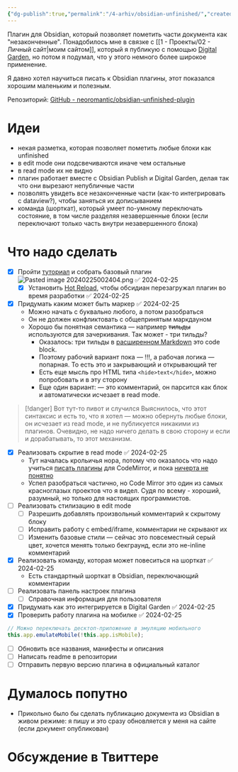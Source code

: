 ```yaml
---
{"dg-publish":true,"permalink":"/4-arhiv/obsidian-unfinished/","created":"2024-02-25T00:06:11.808+07:00","updated":"2024-02-25T04:54:33.688+07:00"}
---
```


Плагин для Obsidian, который позволяет пометить части документа как "незаконченные". 
Понадобилось мне в связке с [[1 - Проекты/02 - Личный сайт\|моим сайтом]], который я публикую с помощью [Digital Garden](https://github.com/oleeskild/obsidian-digital-garden), но потом я подумал, что у этого немного более широкое применение.

Я давно хотел научиться писать к Obsidian плагины, этот показался хорошим маленьким и полезным.

Репозиторий: [GitHub - neoromantic/obsidian-unfinished-plugin](https://github.com/neoromantic/obsidian-unfinished-plugin)

# Идеи
- некая разметка, которая позволяет пометить любые блоки как unfinished
- в edit mode они подсвечиваются иначе чем остальные
- в read mode их не видно 
- плагин работает вместе с Obsidian Publish и Digital Garden, делая так что они вырезают непубличные части
- позволять увидеть все незаконченные части (как-то интегрировать с dataview?), чтобы заняться их дописыванием
- команда (шорткат), который умеет по-умному переключать состояние, в том числе разделяя незавершенные блоки (если переключают только часть внутри незавершенного блока)
# Что надо сделать
- [x] Пройти [туториал](https://docs.obsidian.md/Plugins/Getting+started/Build+a+plugin) и собрать базовый плагин![Pasted image 20240225002404.png](/img/user/files/Pasted%20image%2020240225002404.png) ✅ 2024-02-25
	- [x] Установить [Hot Reload](https://github.com/pjeby/hot-reload), чтобы обсидиан перезагружал плагин во время разработки ✅ 2024-02-25
- [x] Придумать каким может быть маркер ✅ 2024-02-25
	- Можно начать с буквально любого, а потом разобраться
	- Он не должен конфликтовать с общепринятым маркдауном
	- Хорошо бы понятная семантика — например ~~тильды~~ используются для зачеркивания. Так может - три тильды?
		- Оказалось: три тильды в [расширенном Markdown](https://www.markdownguide.org/extended-syntax/) это code block. 
		- Поэтому рабочий вариант пока — !!!, а рабочая логика — попарная. То есть это и закрывающий и открывающий тег
		- Есть еще мысль про HTML типа `<hide>text</hide>`, можно попробовать и в эту сторону
		- Еще один вариант:  — это комментарий, он парсится как блок и автоматически исчезает в read mode. 
> [!danger] Вот тут-то пивот и случился
> Выяснилось, что этот синтаксис и есть то, что я хотел — можно обернуть любые блоки, он исчезает из read mode, и не публикуется никакими из плагинов. Очевидно, не надо ничего делать в свою сторону и если и дорабатывать, то этот механизм.
- [x] Реализовать скрытие в read mode ✅ 2024-02-25
	- Тут началась крольичья нора, потому что оказалось что надо учиться [писать плагины](https://codemirror.net/docs/ref/) для CodeMirror, и пока [ничерта не понятно](https://docs.obsidian.md/Plugins/Editor/View+plugins)
	- Успел разобраться частично, но Code Mirror это один из самых красноглазых проектов что я видел. Судя по всему - хороший, разумный, но только для настоящих программистов.
- [ ] Реализовать стилизацию в edit mode
	- [ ] Разрешить добавлять произвольный комментарий к скрытому блоку
	- [ ] Исправить работу с embed/iframe, комментарии не скрывают их
	- [ ] Изменить базовые стили — сейчас это повсеместный серый цвет, хочется менять только бекграунд, если это не-inline комментарий
- [x] Реализовать команду, которая может повеситься на шорткат ✅ 2024-02-25
	- Есть стандартный шорткат в Obsidian, переключающий комментарии
- [ ] Реализовать панель настроек плагина
	- [ ] Справочная информация для пользователя
- [x] Придумать как это интегрируется в Digital Garden ✅ 2024-02-25
- [x] Проверить работу плагина на мобилке ✅ 2024-02-25
```js
// Можно переключать десктоп-приложение в эмуляцию мобильного
this.app.emulateMobile(!this.app.isMobile);
```
- [ ] Обновить все названия, манифесты и описания
- [ ] Написать readme в репозитории
- [ ] Отправить первую версию плагина в официальный каталог

# Думалось попутно
- Прикольно было бы сделать публикацию документа из Obsidian в живом режиме: я пишу и это сразу обновляется у меня на сайте (если документ опубликован)

# Обсуждение в Твиттере
<blockquote class="twitter-tweet"><a href="https://twitter.com/user/status/1761440817150132665?ref_src=twsrc%5Etfw"></a></blockquote> <script async src="https://platform.twitter.com/widgets.js" charset="utf-8"></script>
